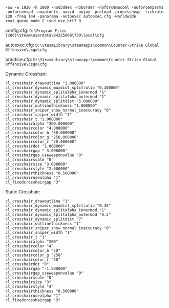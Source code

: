 ```
-sw -w 1920 -h 1080 -nod3d9ex -noborder -noforcemaccel -noforcemparms -noforcemspd -noaafonts -novid -nojoy -preload -processheap -tickrate 128 -freq 144 -panorama -autoexec autoexec.cfg -worldwide +mat_queue_mode 2 +snd_use_hrtf 0
```

config.cfg: `D:\Program Files (x86)\Steam\userdata\84325068\730\local\cfg`

autoexec.cfg: `D:\SteamLibrary\steamapps\common\Counter-Strike Global Offensive\csgo\cfg`

practice.cfg: `D:\SteamLibrary\steamapps\common\Counter-Strike Global Offensive\csgo\cfg`

Dynamic Crosshair:

    cl_crosshair_drawoutline "1.000000"
    cl_crosshair_dynamic_maxdist_splitratio "0.300000"
    cl_crosshair_dynamic_splitalpha_innermod "1"
    cl_crosshair_dynamic_splitalpha_outermod "1"
    cl_crosshair_dynamic_splitdist "5.000000"
    cl_crosshair_outlinethickness "1.000000"
    cl_crosshair_sniper_show_normal_inaccuracy "0"
    cl_crosshair_sniper_width "1"
    cl_crosshair_t "1.000000"
    cl_crosshairalpha "200.000000"
    cl_crosshaircolor "4.000000"
    cl_crosshaircolor_b "50.000000"
    cl_crosshaircolor_g "250.000000"
    cl_crosshaircolor_r "50.000000"
    cl_crosshairdot "1.000000"
    cl_crosshairgap "-3.000000"
    cl_crosshairgap_useweaponvalue "0"
    cl_crosshairscale "0"
    cl_crosshairsize "3.000000"
    cl_crosshairstyle "2.000000"
    cl_crosshairthickness "0.500000"
    cl_crosshairusealpha "1"
    cl_fixedcrosshairgap "3"

Static Crosshair:

    cl_crosshair_drawoutline "1"
    cl_crosshair_dynamic_maxdist_splitratio "0.35"
    cl_crosshair_dynamic_splitalpha_innermod "1"
    cl_crosshair_dynamic_splitalpha_outermod "0.5"
    cl_crosshair_dynamic_splitdist "7"
    cl_crosshair_outlinethickness "1"
    cl_crosshair_sniper_show_normal_inaccuracy "0"
    cl_crosshair_sniper_width "1"
    cl_crosshair_t "1"
    cl_crosshairalpha "200"
    cl_crosshaircolor "4"
    cl_crosshaircolor_b "50"
    cl_crosshaircolor_g "250"
    cl_crosshaircolor_r "50"
    cl_crosshairdot "0"
    cl_crosshairgap "-1.500000"
    cl_crosshairgap_useweaponvalue "0"
    cl_crosshairscale "0"
    cl_crosshairsize "3"
    cl_crosshairstyle "4"
    cl_crosshairthickness "0.500000"
    cl_crosshairusealpha "1"
    cl_fixedcrosshairgap "3"